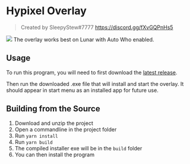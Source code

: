 # Hypixel Overlay

> Created by SleepyStew#7777
> https://discord.gg/fXvGQPnHs5

![](https://i.imgur.com/q9T53Vl.png)
The overlay works best on Lunar with Auto Who enabled.

## Usage

To run this program, you will need to first download the [latest release](https://github.com/SleepyStew/HypixelOverlay/releases).

Then run the downloaded .exe file that will install and start the overlay.
It should appear in start menu as an installed app for future use.

## Building from the Source
1. Download and unzip the project
2. Open a commandline in the project folder
3. Run `yarn install`
4. Run `yarn build`
5. The compiled installer exe will be in the `build` folder
6. You can then install the program
